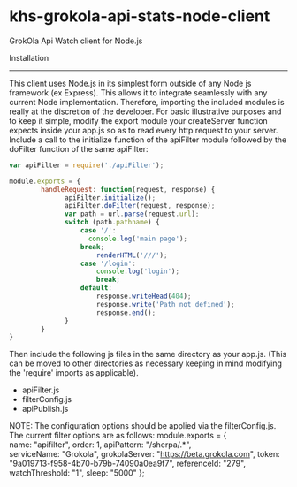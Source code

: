 # khs-grokola-api-stats-node-client
GrokOla Api Watch client for Node.js

Installation
_______________________________________________________________

This client uses Node.js in its simplest form outside of any Node js framework (ex Express).  This allows it to integrate seamlessly with any current Node implementation. Therefore, importing the included modules is really at the discretion of the developer.  For basic illustrative purposes and to keep it simple, modify the export module your createServer function expects inside your app.js so as to read every http request to your server.  Include a call to the initialize function of the apiFilter module followed by the doFilter function of the same apiFilter:

```javascript
var apiFilter = require('./apiFilter');

module.exports = {
		handleRequest: function(request, response) {			
			  apiFilter.initialize();
			  apiFilter.doFilter(request, response);
			  var path = url.parse(request.url);
			  switch (path.pathname) {
				  case '/':
				    console.log('main page');
				  break;
					  renderHTML('///');
				  case '/login':
					  console.log('login');
					  break;
				  default:
					  response.writeHead(404);
					  response.write('Path not defined');
					  response.end();
			  }
		}
}
```

Then include the following js files in the same directory as your app.js.  (This can be moved to other directories as necessary keeping in mind modifying the 'require' imports as applicable).
- apiFilter.js
- filterConfig.js
- apiPublish.js

NOTE: The configuration options should be applied via the filterConfig.js.  The current filter options are as follows:
module.exports = {		
		name: "apifilter",
		order: 1,
		apiPattern: "/sherpa/.*",	
		serviceName: "Grokola",
		grokolaServer: "https://beta.grokola.com",
		token: "9a019713-f958-4b70-b79b-74090a0ea9f7",
		referenceId: "279",
		watchThreshold: "1",
		sleep: "5000"
};
